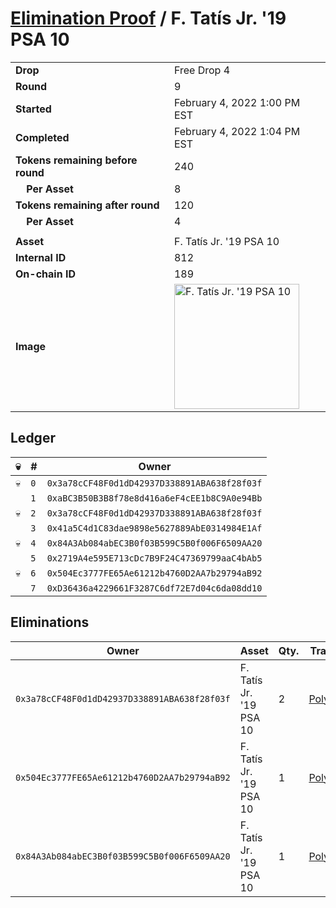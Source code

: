 # [Elimination Proof](./readme.md) / F. Tatís Jr. &#039;19 PSA 10

|||
|---|---|
| **Drop** | Free Drop 4 |
| **Round** | 9 |
| **Started** | February 4, 2022 1:00 PM EST |
| **Completed** | February 4, 2022 1:04 PM EST |
| **Tokens remaining before round** | 240 |
| **&nbsp;&nbsp;&nbsp;&nbsp;Per Asset** | 8 |
| **Tokens remaining after round** | 120 |
| **&nbsp;&nbsp;&nbsp;&nbsp;Per Asset** | 4 |
| | |
| **Asset** | F. Tatís Jr. &#039;19 PSA 10 |
| **Internal ID** | 812 |
| **On-chain ID** | 189 |
| **Image** | <img src="https://tcdn.blokpax.com/957181fa-d3e9-4535-81dd-4e8ff811f177/4f8b21ed280a69e012fc01381c2b145af60899217f3cfb811110e554efb72c26.jpg" height="200" alt="F. Tatís Jr. &#039;19 PSA 10" /> |

## Ledger

| 💀 | # | Owner |
| --- | --- | --- |
| 💀 | `0` | `0x3a78cCF48F0d1dD42937D338891ABA638f28f03f` |
|  | `1` | `0xaBC3B50B3B8f78e8d416a6eF4cEE1b8C9A0e94Bb` |
| 💀 | `2` | `0x3a78cCF48F0d1dD42937D338891ABA638f28f03f` |
|  | `3` | `0x41a5C4d1C83dae9898e5627889AbE0314984E1Af` |
| 💀 | `4` | `0x84A3Ab084abEC3B0f03B599C5B0f006F6509AA20` |
|  | `5` | `0x2719A4e595E713cDc7B9F24C47369799aaC4bAb5` |
| 💀 | `6` | `0x504Ec3777FE65Ae61212b4760D2AA7b29794aB92` |
|  | `7` | `0xD36436a4229661F3287C6df72E7d04c6da08dd10` |


## Eliminations

| Owner | Asset | Qty. | Transaction |
| --- | --- | --- | --- |
| `0x3a78cCF48F0d1dD42937D338891ABA638f28f03f` | F. Tatís Jr. '19 PSA 10 | 2 | [Polygonscan](https://polygonscan.com/tx/0x47fcb386b49005343377d3d6ccf35c03ac8f516435d268a6421815b083c40111) |
| `0x504Ec3777FE65Ae61212b4760D2AA7b29794aB92` | F. Tatís Jr. '19 PSA 10 | 1 | [Polygonscan](https://polygonscan.com/tx/0xeeff556ea102073178926b8a5b9ddec97aa0da2ac355866da5db3982dae65a78) |
| `0x84A3Ab084abEC3B0f03B599C5B0f006F6509AA20` | F. Tatís Jr. '19 PSA 10 | 1 | [Polygonscan](https://polygonscan.com/tx/0xe61a4bc8e6f9fc4b18ba70d8d77edcdd6ec1718be65657800c4869a969d318b5) |
